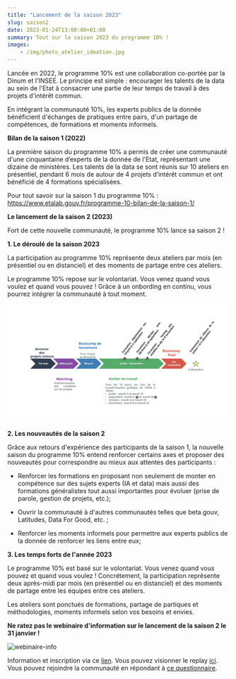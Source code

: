 ```yaml
---
title: "Lancement de la saison 2023"
slug: saison2
date: 2023-01-24T13:00:00+01:00
summary: Tout sur la saison 2023 du programme 10% !
images: 
    - /img/photo_atelier_ideation.jpg
---
```


Lancée en 2022, le programme 10% est une collaboration co-portée par la Dinum et l'INSEE. Le principe est simple : encourager les talents de la data au sein de l'Etat à consacrer une partie de leur temps de travail à des projets d'intérêt commun. 

En intégrant la communauté 10%, les experts publics de la donnée bénéficient d'échanges de pratiques entre pairs, d'un partage de compétences, de formations et moments informels. 


**Bilan de la saison 1 (2022)**

La première saison du programme 10% a permis de créer une communauté d'une cinquantaine d’experts de la donnée de l'Etat, représentant une dizaine de ministères. Les talents de la data se sont réunis sur 10 ateliers en présentiel, pendant 6 mois de autour de 4 projets d’intérêt commun et ont bénéficié de 4 formations spécialisées. 

Pour tout savoir sur la saison 1 du programme 10% : https://www.etalab.gouv.fr/programme-10-bilan-de-la-saison-1/

**Le lancement de la saison 2 (2023)**

Fort de cette nouvelle communauté, le programme 10% lance sa saison 2 !

**1. Le déroulé de la saison 2023**

La participation au programme 10% représente deux ateliers par mois (en présentiel ou en distanciel) et des moments de partage entre ces ateliers. 

Le programme 10% repose sur le volontariat. Vous venez quand vous voulez et quand vous pouvez ! Grâce à un onbording en continu, vous pourrez intégrer la communauté à tout moment. 

<img src="/img/calendrier.png" alt="Calendrier" width="800"/>

**2. Les nouveautés de la saison 2** 

Grâce aux retours d'expérience des participants de la saison 1, la nouvelle saison du programme 10% entend renforcer certains axes et proposer des nouveautés pour correspondre au mieux aux attentes des participants :

* Renforcer les formations en proposant non seulement de monter en compétence sur des sujets experts (IA et data) mais aussi des formations généralistes tout aussi importantes pour évoluer (prise de parole, gestion de projets, etc.);

* Ouvrir la communauté à d'autres communautés telles que beta.gouv, Latitudes, Data For Good, etc. ;

* Renforcer les moments informels pour permettre aux experts publics de la donnée de renforcer les liens entre eux;

**3. Les temps forts de l'année 2023**

Le programme 10% est basé sur le volontariat. Vous venez quand vous pouvez et quand vous voulez ! Concrétement, la participation représente deux après-midi par mois (en présentiel ou en distanciel) et des moments de partage entre les équipes entre ces ateliers.

Les ateliers sont ponctués de formations, partage de partiques et méthodologies, moments informels selon vos besoins et envies. 


**Ne ratez pas le webinaire d'information sur le lancement de la saison 2 le 31 janvier !**

<img src="/img/webinaire-info.png" alt="webinaire-info" width="800"/>

Information et inscription via ce [lien](https://www.eventbrite.fr/e/billets-saison-2023-du-programme-10-webinaire-dinformation-520302437597). Vous pouvez visionner le replay [ici](https://bbb-dinum-scalelite.visio.education.fr/playback/presentation/2.3/871ab1ad6290d683201d2996582dffe96174d9a6-1675177245109). Vous pouvez rejoindre la communauté en répondant à [ce questionnaire](https://framaforms.org/rejoindre-le-programme-10-pour-cent-session-2023-1674643585). 
